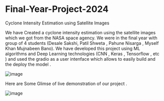 # Final-Year-Project-2024
Cyclone Intensity Estimation using Satellite Images 

We have Created a cyclone intensity estimation using the satellite images which we got from the NASA space agency.
We were in the final year with group of 4 students (Desale Sakshi, Patil Shweta , Pahune Nisarga , Myself Khan Mujnabeen Bano).
We have developed this project using ML algorithms and Deep Learning technologies (CNN , Keras , Tensorflow , etc ) and used the gradio as a user intenface which allows to easily build and the deploy the model .

![image](https://github.com/Khan-shifa19/Final-Year-Project-2024/assets/107551104/41c4cefd-fc8c-4b84-9992-9f3a053ce988)



Here are Some Glimse of live demonstration of our project .

![image](https://github.com/Khan-shifa19/Final-Year-Project-2024/assets/107551104/3e136fff-188c-4b76-8db7-d26232190853)
